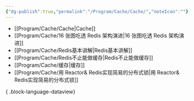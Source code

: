 ```yaml
---
{"dg-publish":true,"permalink":"/Program/Cache/Cache/","noteIcon":""}
---
```


- [[Program/Cache/Cache\|Cache]]
- [[Program/Cache/16 张图吃透 Redis 架构演进\|16 张图吃透 Redis 架构演进]]
- [[Program/Cache/Redis基本讲解\|Redis基本讲解]]
- [[Program/Cache/Redis不止能做缓存\|Redis不止能做缓存]]
- [[Program/Cache/缓存\|缓存]]
- [[Program/Cache/用 Reactor& Redis实现简易的分布式锁\|用 Reactor& Redis实现简易的分布式锁]]

{ .block-language-dataview}